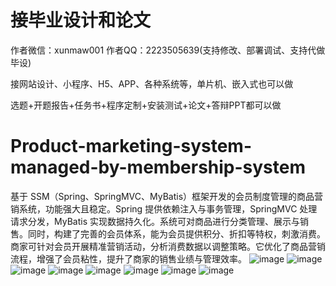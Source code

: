 # 接毕业设计和论文
作者微信：xunmaw001  作者QQ：2223505639(支持修改、部署调试、支持代做毕设)

接网站设计、小程序、H5、APP、各种系统等，单片机、嵌入式也可以做

选题+开题报告+任务书+程序定制+安装测试+论文+答辩PPT都可以做
# Product-marketing-system-managed-by-membership-system
基于 SSM（Spring、SpringMVC、MyBatis）框架开发的会员制度管理的商品营销系统，功能强大且稳定。Spring 提供依赖注入与事务管理，SpringMVC 处理请求分发，MyBatis 实现数据持久化。系统可对商品进行分类管理、展示与销售。同时，构建了完善的会员体系，能为会员提供积分、折扣等特权，刺激消费。商家可针对会员开展精准营销活动，分析消费数据以调整策略。它优化了商品营销流程，增强了会员粘性，提升了商家的销售业绩与管理效率。 
![image](https://github.com/user-attachments/assets/59aecc20-5624-4a57-adb5-eb9f0f5131eb)
![image](https://github.com/user-attachments/assets/6e0674c4-02f3-456f-95cf-c697031a999e)
![image](https://github.com/user-attachments/assets/e2129b6a-7a9e-41ad-85d5-040261533db8)
![image](https://github.com/user-attachments/assets/4530899c-e46e-4924-8b2f-26355d531bff)
![image](https://github.com/user-attachments/assets/ff72c522-d51f-4b2f-ab9e-3aa688323848)
![image](https://github.com/user-attachments/assets/46e60b41-41d9-43eb-b3a8-49e7a3896925)
![image](https://github.com/user-attachments/assets/c9168fcc-2a44-491d-81ff-407a0396aaf4)
![image](https://github.com/user-attachments/assets/4e982fbf-6163-403a-9d22-3c020e429c05)
